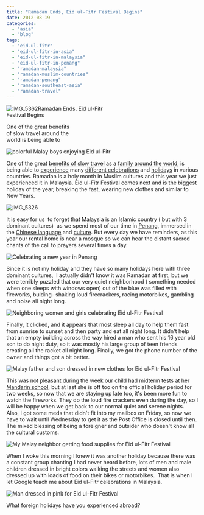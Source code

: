 ```yaml
---
title: "Ramadan Ends, Eid ul-Fitr Festival Begins"
date: 2012-08-19
categories: 
  - "asia"
  - "blog"
tags: 
  - "eid-ul-fitr"
  - "eid-ul-fitr-in-asia"
  - "eid-ul-fitr-in-malaysia"
  - "eid-ul-fitr-in-penang"
  - "ramadan-malaysia"
  - "ramadan-muslim-countries"
  - "ramadan-penang"
  - "ramadan-southeast-asia"
  - "ramadan-travel"
---
```


![IMG_5362](https://pub-ac94b3f306b24c0dba4238943c97f2e1.r2.dev/6a00e5502a95078833017c3159eda9970b.jpg)Ramadan Ends, Eid ul-Fitr  
Festival Begins

One of the great benefits  
of slow travel around the  
world is being able to

<!--more-->  
  
![colorful Malay boys enjoying Eid ul-Fitr](https://pub-ac94b3f306b24c0dba4238943c97f2e1.r2.dev/6a00e5502a95078833017c3159d231970b.jpg)  
  
One of the great [benefits of slow travel](https://pub-ac94b3f306b24c0dba4238943c97f2e1.r2.dev/2011/11/slow-travel.html "benefits of slow travel") as a [family around the world,](https://pub-ac94b3f306b24c0dba4238943c97f2e1.r2.dev/2010/04/around-the-world-family-travel-soultravelers3-digital-nomad-global-international-family-travel.html "family around the world") is being able to [experience](https://pub-ac94b3f306b24c0dba4238943c97f2e1.r2.dev/2010/01/3-kings-in-spain-andalusia-festival-tradition-white-village-christmas-epiphany-12th-night.html "experience christmas in Spain") many [different celebrations](https://pub-ac94b3f306b24c0dba4238943c97f2e1.r2.dev/2010/02/worlds-best-carnival-celebration-spain-photos-kids-family-travel-fun-adventure-lent-in-andalusia.html "Spain celebrations") and [holidays](https://pub-ac94b3f306b24c0dba4238943c97f2e1.r2.dev/2010/07/colliore-france-on-bastille-day-family-travel-pyrennees-catalonia-beautiful-village-on-the-med-sea.html "holidays abroad") in various countries. Ramadan is a holy month in Muslim cultures and this year we just experienced it in Malaysia. Eid ul-Fitr Festival comes next and is the biggest holiday of the year, breaking the fast, wearing new clothes and similar to New Years.  
  
  
![IMG_5326](https://pub-ac94b3f306b24c0dba4238943c97f2e1.r2.dev/6a00e5502a95078833017c3159eea3970b.jpg)  
  
  
It is easy for us  to forget that Malaysia is an Islamic country ( but with 3 dominant cultures)  as we spend most of our time in [Penang](https://pub-ac94b3f306b24c0dba4238943c97f2e1.r2.dev/2011/01/tropical-winter-home-in-penang-malaysia-location-indenpendent-digital-nomad-long-term-travel-tips-.html "expat living in Penang"), immersed in the [Chinese language](https://pub-ac94b3f306b24c0dba4238943c97f2e1.r2.dev/2012/06/why-learn-mandarin-in-tropical-asia-penang.html "learning chinese language in Asia") and [culture](https://pub-ac94b3f306b24c0dba4238943c97f2e1.r2.dev/2012/06/chines.html "chinese culture and tea ceremony in Asia"). But every day we have reminders, as this year our rental home is near a mosque so we can hear the distant sacred chants of the call to prayers several times a day.  
  
![Celebrating a new year in Penang](https://pub-ac94b3f306b24c0dba4238943c97f2e1.r2.dev/6a00e5502a950788330177443768a4970d.jpg)  
  
  
Since it is not my holiday and they have so many holidays here with three dominant cultures,  I actually didn't know it was Ramadan at first, but we were terribly puzzled that our very quiet neighborhood ( something needed when one sleeps with windows open) out of the blue was filled with fireworks, bulding- shaking loud firecrackers, racing motorbikes, gambling and noise all night long.  
  
![Neighboring women and girls celebrating  Eid ul-Fitr Festival](https://pub-ac94b3f306b24c0dba4238943c97f2e1.r2.dev/6a00e5502a9507883301774437696b970d.jpg)  
  
  
Finally, it clicked, and it appears that most sleep all day to help them fast from sunrise to sunset and then party and eat all night long. It didn't help that an empty building across the way hired a man who sent his 16 year old son to do night duty, so it was mostly his large group of teen friends creating all the racket all night long. Finally, we got the phone number of the owner and things got a bit better.  
  
![Malay father and son dressed in new clothes for Eid ul-Fitr Festival](https://pub-ac94b3f306b24c0dba4238943c97f2e1.r2.dev/6a00e5502a95078833017c3159d433970b.jpg)  
  
  
This was not pleasant during the week our child had midterm tests at her [Mandarin school](https://pub-ac94b3f306b24c0dba4238943c97f2e1.r2.dev/2011/01/only-american-girl-in-an-all-mandarin-school-chinese-immersion-in-language-culture-through-school.html "Chinese Mandarin school in Asia - only American"), but at last she is off too on the official holiday period for two weeks, so now that we are staying up late too, it's been more fun to watch the fireworks. They do the loud fire crackers even during the day, so I will be happy when we get back to our normal quiet and serene nights. Also, I got some meds that didn't fit into my mailbox on Friday, so now we have to wait until Wednesday to get it as the Post Office is closed until then. The mixed blessing of being a foreigner and outsider who doesn't know all the cultural customs.  
  
![My Malay neighbor getting food supplies for Eid ul-Fitr Festival](https://pub-ac94b3f306b24c0dba4238943c97f2e1.r2.dev/6a00e5502a95078833017744376a4f970d.jpg)  
  
When I woke this morning I knew it was another holiday because there was a constant group chanting I had never heard before, lots of men and male children dressed in bright colors walking the streets and women also dressed up with loads of food on their bikes or motorbikes.  That is when I let Google teach me about Eid ul-Fitr celebrations in Malaysia.  
  
![Man dressed in pink for Eid ul-Fitr Festival](https://pub-ac94b3f306b24c0dba4238943c97f2e1.r2.dev/6a00e5502a9507883301761750dae9970c.jpg)  
  
  
What foreign holidays have you experienced abroad?
